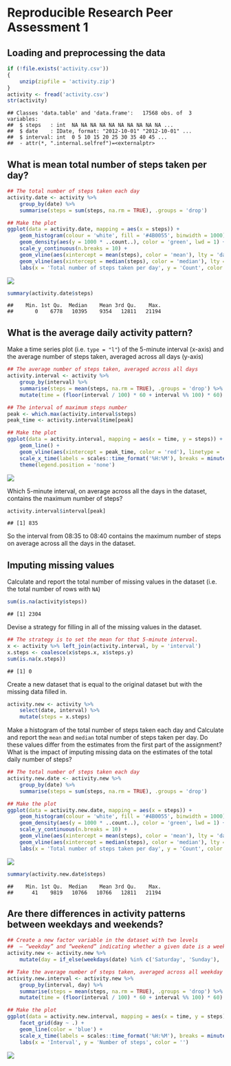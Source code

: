 Reproducible Research Peer Assessment 1
========================================================

## Loading and preprocessing the data




```r
if (!file.exists('activity.csv'))
{
    unzip(zipfile = 'activity.zip')
}
activity <- fread('activity.csv')
str(activity)
```

```
## Classes 'data.table' and 'data.frame':	17568 obs. of  3 variables:
##  $ steps   : int  NA NA NA NA NA NA NA NA NA NA ...
##  $ date    : IDate, format: "2012-10-01" "2012-10-01" ...
##  $ interval: int  0 5 10 15 20 25 30 35 40 45 ...
##  - attr(*, ".internal.selfref")=<externalptr>
```

## What is mean total number of steps taken per day?


```r
## The total number of steps taken each day
activity.date <- activity %>%
    group_by(date) %>%
    summarise(steps = sum(steps, na.rm = TRUE), .groups = 'drop')

## Make the plot
ggplot(data = activity.date, mapping = aes(x = steps)) +
    geom_histogram(colour = 'white', fill = '#4B0055', binwidth = 1000) +
    geom_density(aes(y = 1000 * ..count..), color = 'green', lwd = 1) +
    scale_y_continuous(n.breaks = 10) +
    geom_vline(aes(xintercept = mean(steps), color = 'mean'), lty = 'dashed', lwd = 1) +
    geom_vline(aes(xintercept = median(steps), color = 'median'), lty = 'dashed', lwd = 1) +
    labs(x = 'Total number of steps taken per day', y = 'Count', color = '')
```

![](PA1_template_files/figure-html/unnamed-chunk-3-1.png)<!-- -->


```r
summary(activity.date$steps)
```

```
##    Min. 1st Qu.  Median    Mean 3rd Qu.    Max. 
##       0    6778   10395    9354   12811   21194
```

## What is the average daily activity pattern?

Make a time series plot (i.e. `type = "l"`) of the 5-minute interval (x-axis) and the average number of steps taken, averaged across all days (y-axis)


```r
## The average number of steps taken, averaged across all days
activity.interval <- activity %>%
    group_by(interval) %>%
    summarise(steps = mean(steps, na.rm = TRUE), .groups = 'drop') %>%
    mutate(time = (floor(interval / 100) * 60 + interval %% 100) * 60)

## The interval of maximum steps number
peak <- which.max(activity.interval$steps)
peak_time <- activity.interval$time[peak]

## Make the plot
ggplot(data = activity.interval, mapping = aes(x = time, y = steps)) +
    geom_line() +
    geom_vline(aes(xintercept = peak_time, color = 'red'), linetype = 'dashed', size = 1) +
    scale_x_time(labels = scales::time_format('%H:%M'), breaks = minutes(60 * seq(from = 1, to = 23, by = 2))) +
    theme(legend.position = 'none')
```

![](PA1_template_files/figure-html/unnamed-chunk-5-1.png)<!-- -->

Which 5-minute interval, on average across all the days in the dataset, contains the maximum number of steps?


```r
activity.interval$interval[peak]
```

```
## [1] 835
```

So the interval from 08:35 to 08:40 contains the maximum number of steps on average across all the days in the dataset.

## Imputing missing values

Calculate and report the total number of missing values in the dataset (i.e. the total number of rows with `NA`)


```r
sum(is.na(activity$steps))
```

```
## [1] 2304
```

Devise a strategy for filling in all of the missing values in the dataset.


```r
## The strategy is to set the mean for that 5-minute interval.
x <- activity %>% left_join(activity.interval, by = 'interval')
x.steps <- coalesce(x$steps.x, x$steps.y)
sum(is.na(x.steps))
```

```
## [1] 0
```

Create a new dataset that is equal to the original dataset but with the missing data filled in.


```r
activity.new <- activity %>%
    select(date, interval) %>%
    mutate(steps = x.steps)
```

Make a histogram of the total number of steps taken each day and Calculate and report the `mean` and `median` total number of steps taken per day. Do these values differ from the estimates from the first part of the assignment? What is the impact of imputing missing data on the estimates of the total daily number of steps?


```r
## The total number of steps taken each day
activity.new.date <- activity.new %>%
    group_by(date) %>%
    summarise(steps = sum(steps, na.rm = TRUE), .groups = 'drop')

## Make the plot
ggplot(data = activity.new.date, mapping = aes(x = steps)) +
    geom_histogram(colour = 'white', fill = '#4B0055', binwidth = 1000) +
    geom_density(aes(y = 1000 * ..count..), color = 'green', lwd = 1) +
    scale_y_continuous(n.breaks = 10) +
    geom_vline(aes(xintercept = mean(steps), color = 'mean'), lty = 'dashed', lwd = 1) +
    geom_vline(aes(xintercept = median(steps), color = 'median'), lty = 'dashed', lwd = 1) +
    labs(x = 'Total number of steps taken per day', y = 'Count', color = '')
```

![](PA1_template_files/figure-html/unnamed-chunk-10-1.png)<!-- -->


```r
summary(activity.new.date$steps)
```

```
##    Min. 1st Qu.  Median    Mean 3rd Qu.    Max. 
##      41    9819   10766   10766   12811   21194
```

## Are there differences in activity patterns between weekdays and weekends?


```r
## Create a new factor variable in the dataset with two levels
##  – “weekday” and “weekend” indicating whether a given date is a weekday or weekend day.
activity.new <- activity.new %>%
    mutate(day = if_else(weekdays(date) %in% c('Saturday', 'Sunday'), 'weekend', 'weekday'))

## Take the average number of steps taken, averaged across all weekday days or weekend days
activity.new.interval <- activity.new %>%
    group_by(interval, day) %>%
    summarise(steps = mean(steps, na.rm = TRUE), .groups = 'drop') %>%
    mutate(time = (floor(interval / 100) * 60 + interval %% 100) * 60)

## Make the plot
ggplot(data = activity.new.interval, mapping = aes(x = time, y = steps)) +
    facet_grid(day ~ .) +
    geom_line(color = 'blue') +
    scale_x_time(labels = scales::time_format('%H:%M'), breaks = minutes(60 * seq(from = 1, to = 23, by = 2))) +
    labs(x = 'Interval', y = 'Number of steps', color = '')
```

![](PA1_template_files/figure-html/unnamed-chunk-12-1.png)<!-- -->
